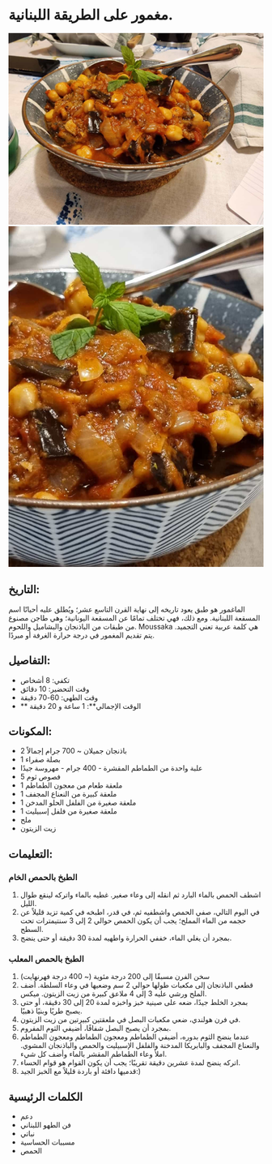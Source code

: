 # مغمور على الطريقة اللبنانية.

![أسلوب مغمور اللبناني](https://github.com/anamorph/recettes/blob/main/photos/fr-accompagnement-maghmour_a_la_libanaise-01.jpg?raw=true) 
![أسلوب مغمور اللبناني](https://github.com/anamorph/recettes/blob/main/photos/fr-accompagnement-maghmour_a_la_libanaise-02.jpg?raw=true) 

## التاريخ:
الماغمور هو طبق يعود تاريخه إلى نهاية القرن التاسع عشر؛ ويُطلق عليه أحيانًا اسم المسقعة اللبنانية. ومع ذلك، فهي تختلف تمامًا عن المسقعة اليونانية؛ وهي طاجن مصنوع من طبقات من الباذنجان والبشاميل واللحوم. Moussaka هي كلمة عربية تعني التجميد. يتم تقديم المغمور في درجة حرارة الغرفة أو مبردًا.

## التفاصيل:
* تكفي: 8 أشخاص
* وقت التحضير: 10 دقائق
* وقت الطهي: 60-70 دقيقة
* ** الوقت الإجمالي**: 1 ساعة و 20 دقيقة

## المكونات:
* 2 باذنجان جميلان ~ 700 جرام إجمالاً
* 1 بصلة صفراء
* علبة واحدة من الطماطم المقشرة - 400 جرام - مهروسة جيدًا
* 5 فصوص ثوم
* 1 ملعقة طعام من معجون الطماطم
* 1 ملعقة كبيرة من النعناع المجفف
* 1 ملعقة صغيرة من الفلفل الحلو المدخن
* 1 ملعقة صغيرة من فلفل إسبيليت
* ملح
* زيت الزيتون

## التعليمات:
### الطبخ بالحمص الخام
1. اشطف الحمص بالماء البارد ثم انقله إلى وعاء صغير. غطيه بالماء واتركه لينقع طوال الليل.
1. في اليوم التالي، صفي الحمص واشطفيه ثم، في قدر، اطبخه في كمية تزيد قليلاً عن حجمه من الماء المملح؛ يجب أن يكون الحمص حوالي 2 إلى 3 سنتيمترات تحت السطح.
1. بمجرد أن يغلي الماء، خففي الحرارة واطهيه لمدة 30 دقيقة أو حتى ينضج.

### الطبخ بالحمص المعلب
1. سخن الفرن مسبقًا إلى 200 درجة مئوية (~ 400 درجة فهرنهايت)
1. قطعي الباذنجان إلى مكعبات طولها حوالي 2 سم وضعيها في وعاء السلطة. أضف الملح ورشي عليه 3 إلى 4 ملاعق كبيرة من زيت الزيتون. ميكس.
1. بمجرد الخلط جيدًا، ضعه على صينية خبز واخبزه لمدة 20 إلى 30 دقيقة، أو حتى يصبح طريًا وبنيًا ذهبيًا.
1. في فرن هولندي، ضعي مكعبات البصل في ملعقتين كبيرتين من زيت الزيتون.
1. بمجرد أن يصبح البصل شفافًا، أضيفي الثوم المفروم.
1. عندما ينضج الثوم بدوره، أضيفي الطماطم ومعجون الطماطم ومعجون الطماطم والنعناع المجفف والبابريكا المدخنة والفلفل الإسبيليت والحمص والباذنجان المشوي. املأ وعاء الطماطم المقشر بالماء وأضف كل شيء.
1. اتركه ينضج لمدة عشرين دقيقة تقريبًا؛ يجب أن يكون القوام هو قوام الحساء.
1. قدميها دافئة أو باردة قليلاً مع الخبز الجيد:)

## الكلمات الرئيسية
* دعم
* فن الطهو اللبناني
* نباتي
* مسببات الحساسية
 * الحمص